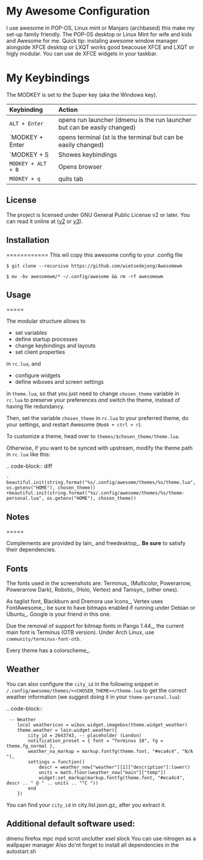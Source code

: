 # My Awesome Configuration

I use awesome in POP-OS, Linux mint or Manjaro (archbased) this make my set-up family friendly.
The POP-0S desktop or Linux Mint for wife and kids and Awesome for me.
Quick tip: instaling awesome window manager alongside XFCE desktop or LXQT works good beacouse XFCE and LXQT or higly modular. You can use de XFCE widgets in your taskbar.

# My Keybindings

The MODKEY is set to the Super key (aka the Windows key).

| Keybinding | Action |
| :--- | :--- |
| `ALT + Enter` | opens run launcher (dmenu is the run launcher but can be easily changed) |
| `MODKEY + Enter | opens terminal (st is the terminal but can be easily changed) |
| `MODKEY + S | Showes keybindings |
| `MODKEY + ALT + B` | Opens browser |
| `MODKEY + q` | quits tab |

## License

The project is licensed under GNU General Public License v2 or later.
You can read it online at ([v2](http://www.gnu.org/licenses/gpl-2.0.html)
or [v3](http://www.gnu.org/licenses/gpl.html)).


## Installation
============
This wil copy this awesome  config to your .config file

    $ git clone --recursive https://github.com/wietsedejong/Awesomewm

    $ mv -bv awesomewm/* ~/.config/awesome && rm -rf awesomewm

## Usage
=====

The modular structure allows to

* set variables
* define startup processes
* change keybindings and layouts
* set client properties

in ``rc.lua``, and

* configure widgets
* define wiboxes and screen settings

in ``theme.lua``, so that you just need to change ``chosen_theme`` variable in ``rc.lua`` to preserve your preferences *and* switch the theme, instead of having file redundancy.

Then, set the variable ``chosen_theme`` in ``rc.lua`` to your preferred theme, do your settings, and restart Awesome (``Mod4 + ctrl + r``).

To customize a theme, head over to ``themes/$chosen_theme/theme.lua``.

Otherwise, if you want to be synced with upstream, modify the theme path in ``rc.lua`` like this:

.. code-block:: diff

    -beautiful.init(string.format("%s/.config/awesome/themes/%s/theme.lua", os.getenv("HOME"), chosen_theme))
    +beautiful.init(string.format("%s/.config/awesome/themes/%s/theme-personal.lua", os.getenv("HOME"), chosen_theme))

## Notes
=====

Complements are provided by lain_ and freedesktop_. **Be sure** to satisfy their dependencies.

## Fonts

The fonts used in the screenshots are: Terminus_ (Multicolor, Powerarrow, Powerarrow Dark), Roboto_ (Holo, Vertex) and Tamsyn_ (other ones).

As taglist font, Blackburn and Dremora use Icons_, Vertex uses FontAwesome_: be sure to have bitmaps enabled if running under Debian or Ubuntu_.
Google is your friend in this one.

Due the removal of support for bitmap fonts in Pango 1.44_, the current main font is Terminus (OTB version). Under Arch Linux, use ``community/terminus-font-otb``.

Every theme has a colorscheme_.

## Weather

You can also configure the ``city_id`` in the following snippet in ``/.config/awesome/themes/<<CHOSEN_THEME>>/theme.lua`` to get the correct weather information (we suggest doing it in your ``theme-personal.lua``):

.. code-block::

     -- Weather
        local weathericon = wibox.widget.imagebox(theme.widget_weather)
        theme.weather = lain.widget.weather({
            city_id = 2643743, -- placeholder (London)
            notification_preset = { font = "Terminus 10", fg = theme.fg_normal },
            weather_na_markup = markup.fontfg(theme.font, "#eca4c4", "N/A "),
            settings = function()
                descr = weather_now["weather"][1]["description"]:lower()
                units = math.floor(weather_now["main"]["temp"])
                widget:set_markup(markup.fontfg(theme.font, "#eca4c4", descr .. " @ " .. units .. "°C "))
            end
        })

You can find your ``city_id`` in city.list.json.gz_ after you extract it.

## Additional default software used:

dmenu firefox mpc mpd scrot unclutter xsel slock
You can use nitrogen as a wallpaper manager
Also do'nt forget to install all dependencies in the autostart.sh
